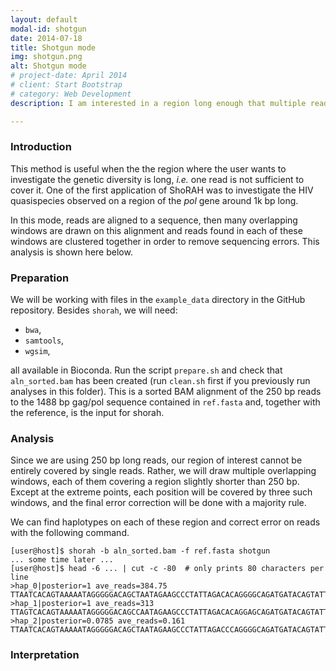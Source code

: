 ```yaml
---
layout: default
modal-id: shotgun
date: 2014-07-18
title: Shotgun mode
img: shotgun.png
alt: Shotgun mode
# project-date: April 2014
# client: Start Bootstrap
# category: Web Development
description: I am interested in a region long enough that multiple reads are needed to cover it entirely. Coverage is variable, but it never drops too low.

---
```


### Introduction

This method is useful when the the region where the user wants to investigate the genetic diversity is long, _i.e._
one read is not sufficient to cover it. One of the first application of ShoRAH was to investigate the HIV
quasispecies observed on a region of the _pol_ gene around 1k bp long.

In this mode, reads are aligned to a sequence, then many overlapping windows are drawn on this alignment and reads
found in each of these windows are clustered together in order to remove sequencing errors. This analysis is shown here below.

### Preparation

We will be working with files in the `example_data` directory in the GitHub repository. Besides `shorah`, we will need:

- `bwa`,
- `samtools`,
- `wgsim`,

all available in Bioconda. Run the script `prepare.sh` and check that `aln_sorted.bam` has been created (run
`clean.sh` first if you previously run analyses in this folder). This is
a sorted BAM alignment of the 250 bp reads to the 1488 bp gag/pol sequence contained in `ref.fasta` and, together with
the reference, is the input for shorah.

### Analysis

Since we are using 250 bp long reads, our region of interest cannot be entirely covered by single reads. Rather,
we will draw multiple overlapping windows, each of them covering a region slightly shorter than 250 bp. Except at
the extreme points, each position will be covered by three such windows, and the final error correction will be
done with a majority rule.

We can find haplotypes on each of these region and correct error on reads with the following command.

    [user@host]$ shorah -b aln_sorted.bam -f ref.fasta shotgun
    ... some time later ...
    [user@host]$ head -6 ... | cut -c -80  # only prints 80 characters per line
    >hap_0|posterior=1 ave_reads=384.75
    TTAATCACAGTAAAAATAGGGGGACAGCTAATAGAAGCCCTATTAGACACAGGGGCAGATGATACAGTATTAGAAGAAAT
    >hap_1|posterior=1 ave_reads=313
    TTAGTCACAGTAAAAATAGGGGGACAGCCAATAGAAGCCCTATTAGACACAGGAGCAGATGATACAGTATTAGAAGAAAT
    >hap_2|posterior=0.0785 ave_reads=0.161
    TTAATCACAGTAAAAATAGGGGGACAGCTAATAGAAGCCCTATTAGACCCAGGGGCAGATGATACAGTATTAGAAGAAAT

### Interpretation


